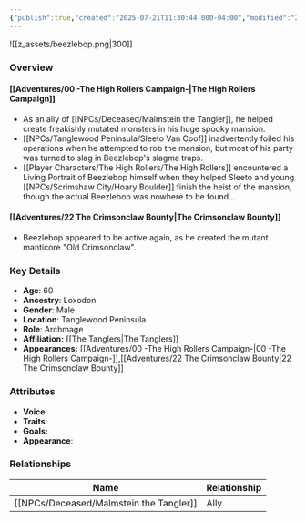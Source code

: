 ```yaml
---
{"publish":true,"created":"2025-07-21T11:30:44.000-04:00","modified":"2025-10-09T15:10:13.102-04:00","published":"2025-10-09T15:10:13.102-04:00","cssclasses":"","Age":"60","Ancestry":"Loxodon","Gender":"Male","Location":["Tanglewood Peninsula"],"Role":["Archmage"],"Affiliation":["[[The Tanglers]]"],"Appearances":["[[00 -The High Rollers Campaign-]]","[[22 The Crimsonclaw Bounty]]"]}
---
```


![[z_assets/beezlebop.png|300]]

### Overview

#### [[Adventures/00 -The High Rollers Campaign-\|The High Rollers Campaign]]
- As an ally of [[NPCs/Deceased/Malmstein the Tangler]], he helped create freakishly mutated monsters in his huge spooky mansion. 
- [[NPCs/Tanglewood Peninsula/Sleeto Van Coof]] inadvertently foiled his operations when he attempted to rob the mansion, but most of his party was turned to slag in Beezlebop's slagma traps. 
- [[Player Characters/The High Rollers/The High Rollers]] encountered a Living Portrait of Beezlebop himself when they helped Sleeto and young [[NPCs/Scrimshaw City/Hoary Boulder]] finish the heist of the mansion, though the actual Beezlebop was nowhere to be found...

#### [[Adventures/22 The Crimsonclaw Bounty\|The Crimsonclaw Bounty]] 
- Beezlebop appeared to be active again, as he created the mutant manticore "Old Crimsonclaw".

### Key Details
- **Age**: 60
- **Ancestry**: Loxodon
- **Gender**: Male
- **Location**: Tanglewood Peninsula
- **Role**: Archmage
- **Affiliation:** [[The Tanglers\|The Tanglers]]
- **Appearances:** [[Adventures/00 -The High Rollers Campaign-\|00 -The High Rollers Campaign-]],[[Adventures/22 The Crimsonclaw Bounty\|22 The Crimsonclaw Bounty]]

### Attributes
- **Voice**: 
- **Traits**: 
- **Goals:** 
- **Appearance**: 

### Relationships

| Name                      | Relationship |
| ------------------------- | ------------ |
| [[NPCs/Deceased/Malmstein the Tangler]] | Ally         |
